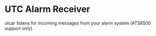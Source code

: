 # UTC Alarm Receiver

utcar listens for incoming messages from your alarm system (ATS8500 support only).

